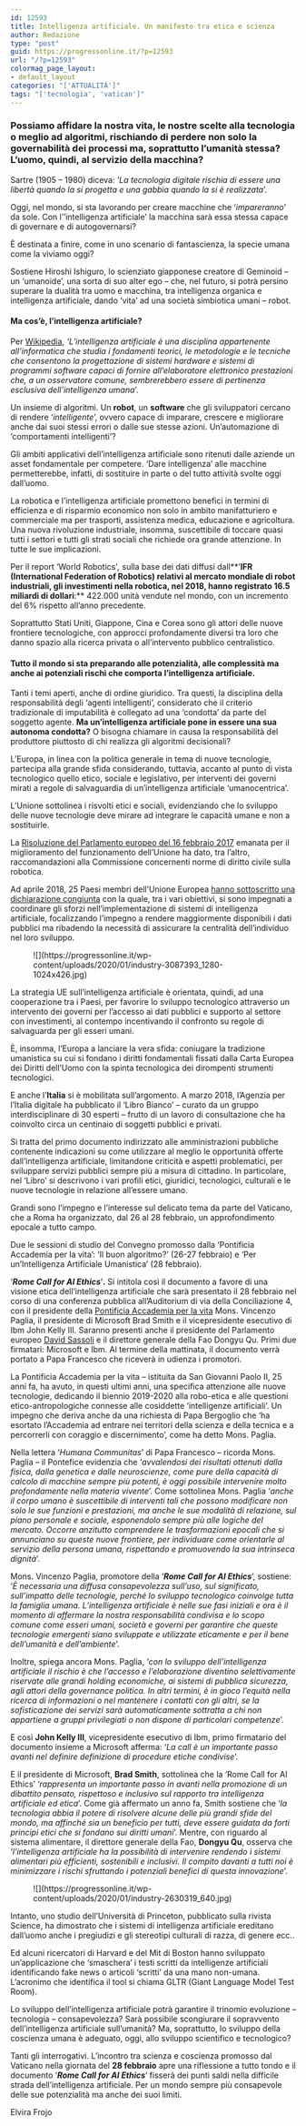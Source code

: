 ```yaml
---
id: 12593
title: Intelligenza artificiale. Un manifesto tra etica e scienza
author: Redazione
type: "post"
guid: https://progressonline.it/?p=12593
url: "/?p=12593"
colormag_page_layout:
- default_layout
categories: "['ATTUALITÀ']"
tags: "['tecnologia', 'vatican']"
---
```


### Possiamo affidare la nostra vita, le nostre scelte alla tecnologia o meglio ad algoritmi, rischiando di perdere non solo la governabilità dei processi ma, soprattutto l’umanità stessa? L’uomo, quindi, al servizio della macchina?

Sartre (1905 – 1980) diceva: ‘*La tecnologia digitale rischia di essere una libertà quando la si progetta e una gabbia quando la si è realizzata*’.

Oggi, nel mondo, si sta lavorando per creare macchine che ‘*impareranno*’ da sole. Con l’’intelligenza artificiale’ la macchina sarà essa stessa capace di governare e di autogovernarsi?

È destinata a finire, come in uno scenario di fantascienza, la specie umana come la viviamo oggi?

Sostiene Hiroshi Ishiguro, lo scienziato giapponese creatore di Geminoid – un ‘umanoide’, una sorta di suo alter ego – che, nel futuro, si potrà persino superare la dualità tra uomo e macchina, tra intelligenza organica e intelligenza artificiale, dando ‘vita’ ad una società simbiotica umani – robot.

#### Ma cos’è, l’intelligenza artificiale? 

Per [Wikipedia](https://it.wikipedia.org/wiki/Intelligenza_artificiale), *‘L’intelligenza artificiale è una disciplina appartenente all’informatica che studia i fondamenti teorici, le metodologie e le tecniche che consentono la progettazione di sistemi hardware e sistemi di programmi software capaci di fornire all’elaboratore elettronico prestazioni che, a un osservatore comune, sembrerebbero essere di pertinenza esclusiva dell’intelligenza umana*’.

Un insieme di algoritmi. Un **robot**, un **software** che gli sviluppatori cercano di rendere ‘*intelligente*’, ovvero capace di imparare, crescere e migliorare anche dai suoi stessi errori o dalle sue stesse azioni. Un’automazione di ‘comportamenti intelligenti’?

Gli ambiti applicativi dell’intelligenza artificiale sono ritenuti dalle aziende un asset fondamentale per competere. ‘Dare intelligenza’ alle macchine permetterebbe, infatti, di sostituire in parte o del tutto attività svolte oggi dall’uomo.

La robotica e l’intelligenza artificiale promettono benefici in termini di efficienza e di risparmio economico non solo in ambito manifatturiero e commerciale ma per trasporti, assistenza medica, educazione e agricoltura. Una nuova rivoluzione industriale, insomma, suscettibile di toccare quasi tutti i settori e tutti gli strati sociali che richiede ora grande attenzione. In tutte le sue implicazioni.

Per il report ‘World Robotics’*,* sulla base dei dati diffusi dall**’**IFR (International Federation of Robotics) relativi al mercato mondiale di robot industriali, gli investimenti nella robotica, nel 2018, hanno registrato 16.5 miliardi di dollari**:** 422.000 unità vendute nel mondo, con un incremento del 6% rispetto all’anno precedente.

Soprattutto Stati Uniti, Giappone, Cina e Corea sono gli attori delle nuove frontiere tecnologiche, con approcci profondamente diversi tra loro che danno spazio alla ricerca privata o all’intervento pubblico centralistico.

#### Tutto il mondo si sta preparando alle potenzialità, alle complessità ma anche ai potenziali rischi che comporta l’intelligenza artificiale. 

Tanti i temi aperti, anche di ordine giuridico. Tra questi, la disciplina della responsabilità degli ‘agenti intelligenti’, considerato che il criterio tradizionale di imputabilità è collegato ad una ‘condotta’ da parte del soggetto agente. **Ma un’intelligenza artificiale pone in essere una sua autonoma condotta?** O bisogna chiamare in causa la responsabilità del produttore piuttosto di chi realizza gli algoritmi decisionali?

L’Europa, in linea con la politica generale in tema di nuove tecnologie, partecipa alla grande sfida considerando, tuttavia, accanto al punto di vista tecnologico quello etico, sociale e legislativo, per interventi dei governi mirati a regole di salvaguardia di un’intelligenza artificiale ‘umanocentrica’.

L’Unione sottolinea i risvolti etici e sociali, evidenziando che lo sviluppo delle nuove tecnologie deve mirare ad integrare le capacità umane e non a sostituirle.

La [Risoluzione del Parlamento europeo del 16 febbraio 2017](http://www.europarl.europa.eu/sides/getDoc.do?pubRef=-//EP//TEXT+TA+P8-TA-2017-0051+0+DOC+XML+V0//IT#title2) emanata per il miglioramento del funzionamento dell’Unione ha dato, tra l’altro, raccomandazioni alla Commissione concernenti norme di diritto civile sulla robotica.

Ad aprile 2018, 25 Paesi membri dell’Unione Europea [hanno sottoscritto una dichiarazione congiunta](https://ec.europa.eu/digital-single-market/en/news/eu-member-states-sign-cooperate-artificial-intelligence) con la quale, tra i vari obiettivi, si sono impegnati a coordinare gli sforzi nell’implementazione di sistemi di intelligenza artificiale, focalizzando l’impegno a rendere maggiormente disponibili i dati pubblici ma ribadendo la necessità di assicurare la centralità dell’individuo nel loro sviluppo.

<figure class="wp-block-image size-large">![](https://progressonline.it/wp-content/uploads/2020/01/industry-3087393_1280-1024x426.jpg)</figure>La strategia UE sull’intelligenza artificiale è orientata, quindi, ad una cooperazione tra i Paesi, per favorire lo sviluppo tecnologico attraverso un intervento dei governi per l’accesso ai dati pubblici e supporto al settore con investimenti, al contempo incentivando il confronto su regole di salvaguarda per gli esseri umani.

È, insomma, l’Europa a lanciare la vera sfida: coniugare la tradizione umanistica su cui si fondano i diritti fondamentali fissati dalla Carta Europea dei Diritti dell’Uomo con la spinta tecnologica dei dirompenti strumenti tecnologici.

E anche l’**Italia** si è mobilitata sull’argomento. A marzo 2018, l’Agenzia per l’Italia digitale ha pubblicato il ‘Libro Bianco’ – curato da un gruppo interdisciplinare di 30 esperti – frutto di un lavoro di consultazione che ha coinvolto circa un centinaio di soggetti pubblici e privati.

Si tratta del primo documento indirizzato alle amministrazioni pubbliche contenente indicazioni su come utilizzare al meglio le opportunità offerte dall’intelligenza artificiale, limitandone criticità e aspetti problematici, per sviluppare servizi pubblici sempre più a misura di cittadino. In particolare, nel ‘Libro’ si descrivono i vari profili etici, giuridici, tecnologici, culturali e le nuove tecnologie in relazione all’essere umano.

Grandi sono l’impegno e l’interesse sul delicato tema da parte del Vaticano, che a Roma ha organizzato, dal 26 al 28 febbraio, un approfondimento epocale a tutto campo.

Due le sessioni di studio del Convegno promosso dalla ‘Pontificia Accademia per la vita’: ‘Il buon algoritmo?’ (26-27 febbraio) e ‘Per un’Intelligenza Artificiale Umanistica’ (28 febbraio).

‘***Rome Call for AI Ethics***’**.** Si intitola così il documento a favore di una visione etica dell’intelligenza artificiale che sarà presentato il 28 febbraio nel corso di una conferenza pubblica all’Auditorium di via della Conciliazione 4, con il presidente della [Pontificia Accademia per la vita](http://www.academyforlife.va/) Mons. Vincenzo Paglia, il presidente di Microsoft Brad Smith e il vicepresidente esecutivo di Ibm John Kelly III. Saranno presenti anche il presidente del Parlamento europeo [David Sassoli](https://twitter.com/DavidSassoli) e il direttore generale della Fao Dongyu Qu. Primi due firmatari: Microsoft e Ibm. Al termine della mattinata, il documento verrà portato a Papa Francesco che riceverà in udienza i promotori.

La Pontificia Accademia per la vita – istituita da San Giovanni Paolo II, 25 anni fa, ha avuto, in questi ultimi anni, una specifica attenzione alle nuove tecnologie, dedicando il biennio 2019-2020 alla robo-etica e alle questioni etico-antropologiche connesse alle cosiddette ‘intelligenze artificiali’. Un impegno che deriva anche da una richiesta di Papa Bergoglio che ‘ha esortato l’Accademia ad entrare nei territori della scienza e della tecnica e a percorrerli con coraggio e discernimento’, come ha detto Mons. Paglia.

Nella lettera ‘*Humana Communitas*’ di Papa Francesco – ricorda Mons. Paglia – il Pontefice evidenzia che ‘*avvalendosi dei risultati ottenuti dalla fisica, dalla genetica e dalle neuroscienze, come pure della capacità di calcolo di macchine sempre più potenti, è oggi possibile intervenire molto profondamente nella materia vivente*’. Come sottolinea Mons. Paglia ‘*anche il corpo umano è suscettibile di interventi tali che possono modificare non solo le sue funzioni e prestazioni, ma anche le sue modalità di relazione, sul piano personale e sociale, esponendolo sempre più alle logiche del mercato. Occorre anzitutto comprendere le trasformazioni epocali che si annunciano su queste nuove frontiere, per individuare come orientarle al servizio della persona umana, rispettando e promuovendo la sua intrinseca dignità*’.

Mons. Vincenzo Paglia, promotore della ‘***Rome Call for AI Ethics***’, sostiene: ‘*È necessaria una diffusa consapevolezza sull’uso, sul significato, sull’impatto delle tecnologie, perché lo sviluppo tecnologico coinvolge tutta la famiglia umana. L’intelligenza artificiale è nelle sue fasi iniziali e ora è il momento di affermare la nostra responsabilità condivisa e lo scopo comune come esseri umani, società e governi per garantire che queste tecnologie emergenti siano sviluppate e utilizzate eticamente e per il bene dell’umanità e dell’ambiente*’.

Inoltre, spiega ancora Mons. Paglia, ‘*con lo sviluppo dell’intelligenza artificiale il rischio è che l’accesso e l’elaborazione diventino selettivamente riservate alle grandi holding economiche, ai sistemi di pubblica sicurezza, agli attori della governance politica. In altri termini, è in gioco l’equità nella ricerca di informazioni o nel mantenere i contatti con gli altri, se la sofisticazione dei servizi sarà automaticamente sottratta a chi non appartiene a gruppi privilegiati o non dispone di particolari competenze*’.

E così **John Kelly III**, vicepresidente esecutivo di Ibm, primo firmatario del documento insieme a Microsoft afferma: ‘*La call è un importante passo avanti nel definire definizione di procedure etiche condivise*’.

E il presidente di Microsoft, **Brad Smith**, sottolinea che la ‘Rome Call for AI Ethics’ ‘*rappresenta un importante passo in avanti nella promozione di un dibattito pensato, rispettoso e inclusivo sul rapporto tra intelligenza artificiale ed etica*’. Come già affermato un anno fa, Smith sostiene che ‘*la tecnologia abbia il potere di risolvere alcune delle più grandi sfide del mondo, ma affinché sia un beneficio per tutti, deve essere guidata da forti principi etici che si fondano sui diritti umani*’. Mentre, con riguardo al sistema alimentare, il direttore generale della Fao, **Dongyu Qu**, osserva che ‘*l’intelligenza artificiale ha la possibilità di intervenire rendendo i sistemi alimentari più efficienti, sostenibili e inclusivi. Il compito davanti a tutti noi è minimizzare i rischi sfruttando i potenziali benefici di questa innovazione*’.

<figure class="wp-block-image size-large">![](https://progressonline.it/wp-content/uploads/2020/01/industry-2630319_640.jpg)</figure>Intanto, uno studio dell’Università di Princeton, pubblicato sulla rivista Science, ha dimostrato che i sistemi di intelligenza artificiale ereditano dall’uomo anche i pregiudizi e gli stereotipi culturali di razza, di genere ecc..

Ed alcuni ricercatori di Harvard e del Mit di Boston hanno sviluppato un’applicazione che ‘smaschera’ i testi scritti da intelligenze artificiali identificando fake news o articoli ‘scritti’ da una mano non-umana. L’acronimo che identifica il tool si chiama GLTR (Giant Language Model Test Room).

Lo sviluppo dell’intelligenza artificiale potrà garantire il trinomio evoluzione – tecnologia – consapevolezza? Sarà possibile scongiurare il sopravvento dell’intelligenza artificiale sull’umanità? Ma, soprattutto, lo sviluppo della coscienza umana è adeguato, oggi, allo sviluppo scientifico e tecnologico?

Tanti gli interrogativi. L’incontro tra scienza e coscienza promosso dal Vaticano nella giornata del **28 febbraio** apre una riflessione a tutto tondo e il documento ‘***Rome Call for AI Ethics***‘ fisserà dei punti saldi nella difficile strada dell’intelligenza artificiale. Per un mondo sempre più consapevole delle sue potenzialità ma anche dei suoi limiti.

Elvira Frojo